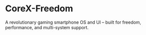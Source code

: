 # CoreX-Freedom
A revolutionary gaming smartphone OS and UI – built for freedom, performance, and multi-system support.
